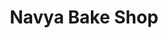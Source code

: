 ---
title: "Navya Bake Shop"
url: /kochi/navya-bake-shop-subhash-chandra-bose-rd-jawahar-nagar-vyttila/
shop: Konditorei
---